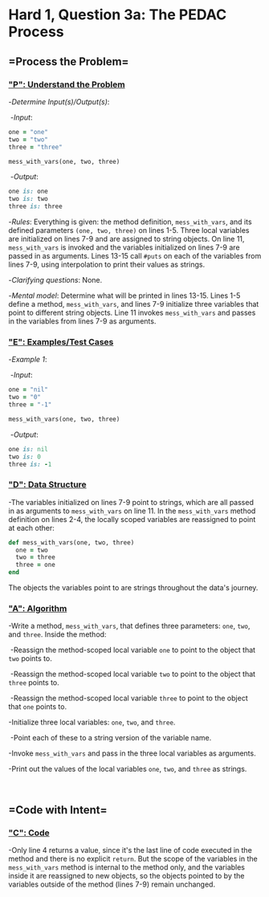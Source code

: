 # Hard 1, Question 3a: The PEDAC Process



## =Process the Problem=



### <u>"P": Understand the Problem</u>



-*Determine Input(s)/Output(s)*:

​	-*Input*: 

```ruby
one = "one"
two = "two"
three = "three"

mess_with_vars(one, two, three)
```



​	-*Output*: 

```ruby
one is: one
two is: two
three is: three
```



-*Rules*: Everything is given: the method definition, ```mess_with_vars```, and its defined parameters ```(one, two, three)``` on lines 1-5. Three local variables are initialized on lines 7-9 and are assigned to string objects. On line 11, ```mess_with_vars``` is invoked and the variables initialized on lines 7-9 are passed in as arguments. Lines 13-15 call ```#puts``` on each of the variables from lines 7-9, using interpolation to print their values as strings.



-*Clarifying questions*: None.



-*Mental model*: Determine what will be printed in lines 13-15. Lines 1-5 define a method, ```mess_with_vars```, and lines 7-9 initialize three variables that point to different string objects. Line 11 invokes ```mess_with_vars``` and passes in the variables from lines 7-9 as arguments.



### <u>"E": Examples/Test Cases</u>



-*Example 1*:

​	-*Input*:

```ruby
one = "nil"
two = "0"
three = "-1"

mess_with_vars(one, two, three)
```



​	-*Output*: 

```ruby
one is: nil
two is: 0
three is: -1
```



### <u>"D": Data Structure</u>



-The variables initialized on lines 7-9 point to strings, which are all passed in as arguments to ```mess_with_vars``` on line 11. In the ```mess_with_vars``` method definition on lines 2-4, the locally scoped variables are reassigned to point at each other:

```ruby
def mess_with_vars(one, two, three)
  one = two
  two = three
  three = one
end
```

The objects the variables point to are strings throughout the data's journey.



### <u>"A": Algorithm</u>



-Write a method, ```mess_with_vars```, that defines three parameters: ```one```, ```two```, and ```three```. Inside the method: 

​	-Reassign the method-scoped local variable ```one``` to point to the object that ```two``` points to.

​	-Reassign the method-scoped local variable ```two``` to point to the object that ```three``` points to.

​	-Reassign the method-scoped local variable ```three``` to point to the object that ```one``` points to.

-Initialize three local variables: ```one```, ```two```, and ```three```.

​	-Point each of these to a string version of the variable name.

-Invoke ```mess_with_vars``` and pass in the three local variables as arguments.

-Print out the values of the local variables ```one```, ```two```, and ```three``` as strings.

​	

## =Code with Intent=



### <u>"C": Code</u>



-Only line 4 returns a value, since it's the last line of code executed in the method and there is no explicit ```return```. But the scope of the variables in the ```mess_with_vars``` method is internal to the method only, and the variables inside it are reassigned to new objects, so the objects pointed to by the variables outside of the method (lines 7-9) remain unchanged.

